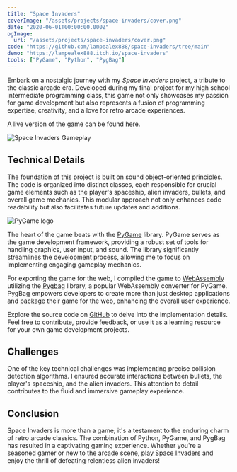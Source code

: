 ```yaml
---
title: "Space Invaders"
coverImage: "/assets/projects/space-invaders/cover.png"
date: "2020-06-01T00:00:00.000Z"
ogImage:
  url: "/assets/projects/space-invaders/cover.png"
code: "https://github.com/lampealex888/space-invaders/tree/main"
demo: "https://lampealex888.itch.io/space-invaders"
tools: ["PyGame", "Python", "PygBag"]
---
```


Embark on a nostalgic journey with my _Space Invaders_ project, a tribute to the classic arcade era. Developed during my final project for my high school intermediate programming class, this game not only showcases my passion for game development but also represents a fusion of programming expertise, creativity, and a love for retro arcade experiences.

A live version of the game can be found [here](https://lampealex888.itch.io/space-invaders).

![Space Invaders Gameplay](/assets/projects/space-invaders/gameplay.gif)

## Technical Details

The foundation of this project is built on sound object-oriented principles. The code is organized into distinct classes, each responsible for crucial game elements such as the player's spaceship, alien invaders, bullets, and overall game mechanics. This modular approach not only enhances code readability but also facilitates future updates and additions.

![PyGame logo](/assets/projects/space-invaders/pygame.gif)

The heart of the game beats with the [PyGame](www.pygame.org) library. PyGame serves as the game development framework, providing a robust set of tools for handling graphics, user input, and sound. The library significantly streamlines the development process, allowing me to focus on implementing engaging gameplay mechanics.
 
For exporting the game for the web, I compiled the game to [WebAssembly](https://webassembly.org/) utilizing the [Pygbag](https://pygame-web.github.io/) library, a popular WebAssembly converter for PyGame. PygBag empowers developers to create more than just desktop applications and package their game for the web, enhancing the overall user experience.

Explore the source code on [GitHub](https://github.com/lampealex888/space-invaders/tree/main) to delve into the implementation details. Feel free to contribute, provide feedback, or use it as a learning resource for your own game development projects.

## Challenges

One of the key technical challenges was implementing precise collision detection algorithms. I ensured accurate interactions between bullets, the player's spaceship, and the alien invaders. This attention to detail contributes to the fluid and immersive gameplay experience.

## Conclusion

Space Invaders is more than a game; it's a testament to the enduring charm of retro arcade classics. The combination of Python, PyGame, and PygBag has resulted in a captivating gaming experience. Whether you're a seasoned gamer or new to the arcade scene, [play Space Invaders](https://lampealex888.itch.io/space-invaders) and enjoy the thrill of defeating relentless alien invaders!
